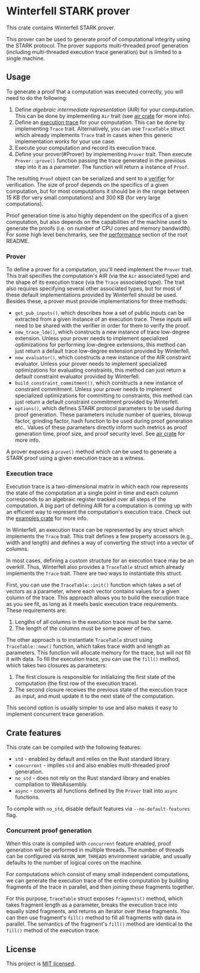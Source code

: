# Winterfell STARK prover
This crate contains Winterfell STARK prover.

This prover can be used to generate proof of computational integrity using the STARK protocol. The prover supports multi-threaded proof generation (including multi-threaded execution trace generation) but is limited to a single machine.

## Usage
To generate a proof that a computation was executed correctly, you will need to do the following:

1. Define *algebraic intermediate representation* (AIR) for your computation. This can be done by implementing `Air` trait (see [air crate](../air) for more info).
2. Define an [execution trace](#Execution-trace) for your computation. This can be done by implementing `Trace` trait. Alternatively, you can use `TraceTable` struct which already implements `Trace` trait in cases when this generic implementation works for your use case.
3. Execute your computation and record its execution trace.
4. Define your prover(#Prover) by implementing `Prover` trait. Then execute `Prover::prove()` function passing the trace generated in the previous step into it as a parameter. The function will return a instance of `Proof`.

The resulting `Proof` object can be serialized and sent to a [verifier](../verifier) for verification. The size of proof depends on the specifics of a given computation, but for most computations it should be in the range between 15 KB (for very small computations) and 300 KB (for very large computations).

Proof generation time is also highly dependent on the specifics of a given computation, but also depends on the capabilities of the machine used to generate the proofs (i.e. on number of CPU cores and memory bandwidth). For some high level benchmarks, see the [performance](..#Performance) section of the root README.

### Prover
To define a prover for a computation, you'll need implement the `Prover` trait. This trait specifies the computation's AIR (via the `Air` associated type) and the shape of its execution trace (via the `Trace` associated type). The trait also requires specifying several other associated types, but for most of these default implementations provided by Winterfell should be used. Besides these, a prover must provide implementations for three methods:

* `get_pub_inputs()`, which describes how a set of public inputs can be extracted from a given instance of an execution trace. These inputs will need to be shared with the verifier in order for them to verify the proof.
* `new_trace_lde()`, which constructs a new instance of trace low-degree extension. Unless your prover needs to implement specialized optimizations for performing low-degree extensions, this method can just return a default trace low-degree extension provided by Winterfell.
* `new_evaluator()`, which constructs a new instance of the AIR constraint evaluator. Unless your prover needs to implement specialized optimizations for evaluating constraints, this method can just return a default constraint evaluator provided by Winterfell.
* `build_constraint_commitment()`, which constructs a new instance of constraint commitment. Unless your prover needs to implement specialized optimizations for committing to constraints, this method can just return a default constraint commitment provided by Winterfell.
* `options()`, which defines STARK protocol parameters to be used during proof generation. These parameters include number of queries, blowup factor, grinding factor, hash function to be used during proof generation etc.. Values of these parameters directly inform such metrics as proof generation time, proof size, and proof security level. See [air crate](../air) for more info.

A prover exposes a `prove()` method which can be used to generate a STARK proof using a given execution trace as a witness.

### Execution trace
Execution trace is a two-dimensional matrix in which each row represents the state of the computation at a single point in time and each column corresponds to an algebraic register tracked over all steps of the computation. A big part of defining AIR for a computation is coming up with an efficient way to represent the computation's execution trace. Check out the [examples crate](../examples) for more info.

In Winterfell, an execution trace can be represented by any struct which implements the `Trace` trait. This trait defines a few property accessors (e.g., width and length) and defines a way of converting the struct into a vector of columns.

In most cases, defining a custom structure for an execution trace may be an overkill. Thus, Winterfell also provides a `TraceTable` struct which already implements the `Trace` trait. There are two ways to instantiate this struct.

First, you can use the `TraceTable::init()` function which takes a set of vectors as a parameter, where each vector contains values for a given column of the trace. This approach allows you to build the execution trace as you see fit, as long as it meets basic execution trace requirements. These requirements are:

1. Lengths of all columns in the execution trace must be the same.
2. The length of the columns must be some power of two.

The other approach is to instantiate `TraceTable` struct using `TraceTable::new()` function, which takes trace width and length as parameters. This function will allocate memory for the trace, but will not fill it with data. To fill the execution trace, you can use the `fill()` method, which takes two closures as parameters:

1. The first closure is responsible for initializing the first state of the computation (the first row of the execution trace).
2. The second closure receives the previous state of the execution trace as input, and must update it to the next state of the computation.

This second option is usually simpler to use and also makes it easy to implement concurrent trace generation.

## Crate features
This crate can be compiled with the following features:

* `std` - enabled by default and relies on the Rust standard library.
* `concurrent` - implies `std` and also enables multi-threaded proof generation.
* `no_std` - does not rely on the Rust standard library and enables compilation to WebAssembly.
* `async` - converts all functions defined by the `Prover` trait into `async` functions.

To compile with `no_std`, disable default features via `--no-default-features` flag.

### Concurrent proof generation
When this crate is compiled with `concurrent` feature enabled, proof generation will be performed in multiple threads. The number of threads can be configured via `RAYON_NUM_THREADS` environment variable, and usually defaults to the number of logical cores on the machine.

For computations which consist of many small independent computations, we can generate the execution trace of the entire computation by building fragments of the trace in parallel, and then joining these fragments together.

For this purpose, `TraceTable` struct exposes `fragments()` method, which takes fragment length as a parameter, breaks the execution trace into equally sized fragments, and returns an iterator over these fragments. You can then use fragment's `fill()` method to fill all fragments with data in parallel. The semantics of the fragment's `fill()` method are identical to the `fill()` method of the execution trace.

License
-------

This project is [MIT licensed](../LICENSE).

